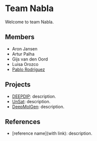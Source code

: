 # Team Nabla

Welcome to team Nabla.

## Members

- Aron Jansen
- Artur Palha
- Gijs van den Oord
- Luisa Orozco
- [Pablo Rodríguez](https://github.com/PabRod)

## Projects

- [DEEPDIP](todo:add_link): description.
- [UnSat](todo:add_link): description.
- [DeepMolGen](todo:add_link): description.

## References

- [reference name](with link): description.
